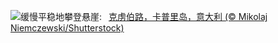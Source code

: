 ![](https://www.bing.com/th?id=OHR.CapriKrupp_ZH-CN6893334288_UHD.jpg&w=1000)缓慢平稳地攀登悬崖:&nbsp;&ensp;[克虏伯路，卡普里岛，意大利 (© Mikolaj Niemczewski/Shutterstock)](https://www.bing.com/th?id=OHR.CapriKrupp_ZH-CN6893334288_UHD.jpg)
<br><br/>

